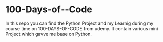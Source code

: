 # 100-Days-of--Code

In this repo you can find the Python Project and my Learnig during my course time on 100-DAYS-OF-CODE from udemy. It contain various mini Project which gavve me base on Python.
